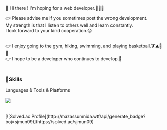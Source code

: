 <!-- 방문
<div>
<p align = "right">
[![Hits](https://hits.seeyoufarm.com/api/count/incr/badge.svgurl=https%3A%2F%2Fgithub.com%2FsjMun09&count_bg=%2305E0D9&title_bg=%23E2CACA&icon=probot.svg&icon_clor=%230522EC&title=Guest&edge_flat=false)](https://hits.seeyoufarm.com)
</p>
</div>
 -->
<div>
  👋 Hi there ! I'm hoping for a web developer.👨🏻‍💻 <br>

  👉 Please advise me if you sometimes post the wrong development.<br>
     My strength is that I listen to others well and learn constantly.<br> 
     I look forward to your kind cooperation.😊
  
 <br>
  👉 I enjoy going to the gym, hiking, swimming, and playing basketball.🏋️⛰️🤿🏀 <br>
  👉 I hope to be a developer who continues to develop.🌟
  </div>
<br>


### 🧠Skills
<div>Languages & Tools & Platforms </div>
<br>
<div><img src="https://img.shields.io/badge/Spring-61DAFB?style=flat&logo=#6DB33F&logoColor=green"/></div>
<br>
<br>

<div> 
[![Solved.ac Profile](http://mazassumnida.wtf/api/generate_badge?boj=sjmun09)](https://solved.ac/sjmun09)<br/>
</div>









<!-- Github stats
<div>
  ![Anurag's GitHub stats](https://github-readme-stats.vercel.app/api?username=sjMun09&show_icons=true&theme=radical) 
</div>
-->

<!--
**sjMun09/sjMun09** is a ✨ _special_ ✨ repository because its `README.md` (this file) appears on your GitHub profile.

Here are some ideas to get you started:

- 🔭 I’m currently working on ...
- 🌱 I’m currently learning ...
- 👯 I’m looking to collaborate on ...
- 🤔 I’m looking for help with ...
- 💬 Ask me about ...
- 📫 How to reach me: ...
- 😄 Pronouns: ...
- ⚡ Fun fact: ...
-->
